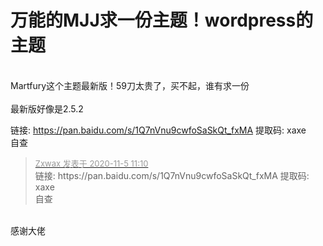 # 万能的MJJ求一份主题！wordpress的主题


<br />
Martfury这个主题最新版！59刀太贵了，买不起，谁有求一份<br />
<br />
最新版好像是2.5.2

链接: https://pan.baidu.com/s/1Q7nVnu9cwfoSaSkQt_fxMA 提取码: xaxe <br />
自查

<div class="quote"><blockquote><font size="2"><a href="https://www.hostloc.com/forum.php?mod=redirect&amp;goto=findpost&amp;pid=9405664&amp;ptid=762694" target="_blank"><font color="#999999">Zxwax 发表于 2020-11-5 11:10</font></a></font><br />
链接: https://pan.baidu.com/s/1Q7nVnu9cwfoSaSkQt_fxMA 提取码: xaxe <br />
自查</blockquote></div><br />
感谢大佬
